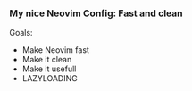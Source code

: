 ### My nice Neovim Config: Fast and clean

Goals:
- Make Neovim fast
- Make it clean
- Make it usefull
- LAZYLOADING
